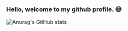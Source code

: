 ### Hello, welcome to my github profile. 😅

![Anurag's GitHub stats](https://github-readme-stats.vercel.app/api?username=anuraghazra&show_icons=true&theme=transparent)

<!--
**AOKeklik/AOKeklik** is a ✨ _special_ ✨ repository because its `README.md` (this file) appears on your GitHub profile.

Here are some ideas to get you started:

- 🔭 I’m currently working on ...
- 🌱 I’m currently learning ...
- 👯 I’m looking to collaborate on ...
- 🤔 I’m looking for help with ...
- 💬 Ask me about ...
- 📫 How to reach me: ...
- 😄 Pronouns: ...
- ⚡ Fun fact: ...
-->
